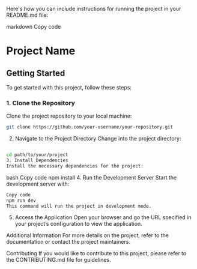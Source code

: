 Here's how you can include instructions for running the project in your README.md file:

markdown
Copy code
# Project Name

## Getting Started

To get started with this project, follow these steps:

### 1. Clone the Repository

Clone the project repository to your local machine:

```bash
git clone https://github.com/your-username/your-repository.git
```

2. Navigate to the Project Directory
Change into the project directory:

```bash

cd path/to/your/project
3. Install Dependencies
Install the necessary dependencies for the project:
```

bash
Copy code
npm install
4. Run the Development Server
Start the development server with:

```bash
Copy code
npm run dev
This command will run the project in development mode.
```

5. Access the Application
Open your browser and go   the URL specified in your project’s configuration to view the application.

Additional Information
For more details on the project, refer to the documentation or contact the project maintainers.

Contributing
If you would like to contribute to this project, please refer to the CONTRIBUTING.md file for guidelines.
